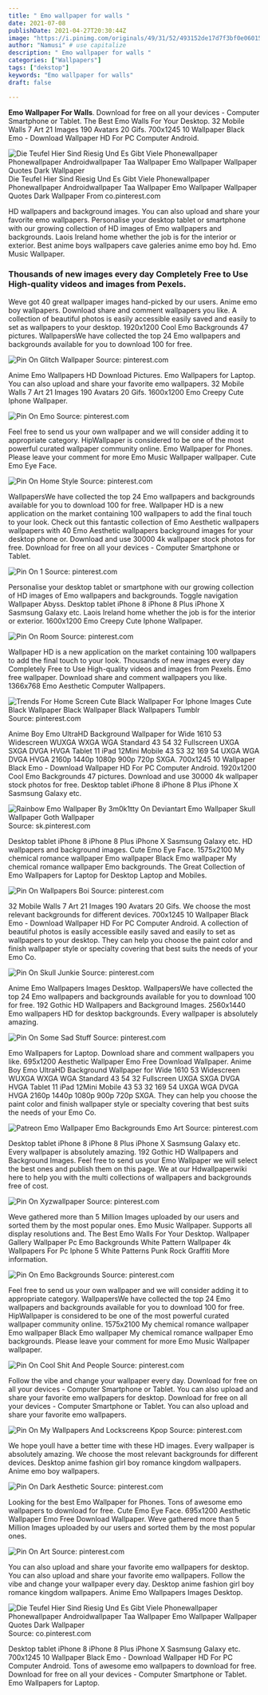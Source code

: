 ```yaml
---
title: " Emo wallpaper for walls "
date: 2021-07-08
publishDate: 2021-04-27T20:30:44Z
image: "https://i.pinimg.com/originals/49/31/52/493152de17d7f3bf0e06015c8d514dc4.jpg"
author: "Namusi" # use capitalize
description: " Emo wallpaper for walls "
categories: ["Wallpapers"]
tags: ["dekstop"]
keywords: "Emo wallpaper for walls"
draft: false

---
```



**Emo Wallpaper For Walls**. Download for free on all your devices - Computer Smartphone or Tablet. The Best Emo Walls For Your Desktop. 32 Mobile Walls 7 Art 21 Images 190 Avatars 20 Gifs. 700x1245 10 Wallpaper Black Emo - Download Wallpaper HD For PC Computer Android.

![Die Teufel Hier Sind Riesig Und Es Gibt Viele Phonewallpaper Phonewallpaper Androidwallpaper Taa Wallpaper Emo Wallpaper Wallpaper Quotes Dark Wallpaper](https://i.pinimg.com/originals/49/31/52/493152de17d7f3bf0e06015c8d514dc4.jpg "Die Teufel Hier Sind Riesig Und Es Gibt Viele Phonewallpaper Phonewallpaper Androidwallpaper Taa Wallpaper Emo Wallpaper Wallpaper Quotes Dark Wallpaper")
Die Teufel Hier Sind Riesig Und Es Gibt Viele Phonewallpaper Phonewallpaper Androidwallpaper Taa Wallpaper Emo Wallpaper Wallpaper Quotes Dark Wallpaper From co.pinterest.com


HD wallpapers and background images. You can also upload and share your favorite emo wallpapers. Personalise your desktop tablet or smartphone with our growing collection of HD images of Emo wallpapers and backgrounds. Laois Ireland home whether the job is for the interior or exterior. Best anime boys wallpapers cave galeries anime emo boy hd. Emo Music Wallpaper.

### Thousands of new images every day Completely Free to Use High-quality videos and images from Pexels.

Weve got 40 great wallpaper images hand-picked by our users. Anime emo boy wallpapers. Download share and comment wallpapers you like. A collection of beautiful photos is easily accessible easily saved and easily to set as wallpapers to your desktop. 1920x1200 Cool Emo Backgrounds 47 pictures. WallpapersWe have collected the top 24 Emo wallpapers and backgrounds available for you to download 100 for free.


![Pin On Glitch Wallpaper](https://i.pinimg.com/originals/8a/91/e7/8a91e7570d39262a37eafdb939de0d63.jpg "Pin On Glitch Wallpaper")
Source: pinterest.com

Anime Emo Wallpapers HD Download Pictures. Emo Wallpapers for Laptop. You can also upload and share your favorite emo wallpapers. 32 Mobile Walls 7 Art 21 Images 190 Avatars 20 Gifs. 1600x1200 Emo Creepy Cute Iphone Wallpaper.

![Pin On Emo](https://i.pinimg.com/originals/3a/fc/93/3afc939ddc5f4cfbee6d8b5378df230b.png "Pin On Emo")
Source: pinterest.com

Feel free to send us your own wallpaper and we will consider adding it to appropriate category. HipWallpaper is considered to be one of the most powerful curated wallpaper community online. Emo Wallpaper for Phones. Please leave your comment for more Emo Music Wallpaper wallpaper. Cute Emo Eye Face.

![Pin On Home Style](https://i.pinimg.com/originals/5b/7c/f3/5b7cf3a67ac589c4c496460fb39afed9.jpg "Pin On Home Style")
Source: pinterest.com

WallpapersWe have collected the top 24 Emo wallpapers and backgrounds available for you to download 100 for free. Wallpaper HD is a new application on the market containing 100 wallpapers to add the final touch to your look. Check out this fantastic collection of Emo Aesthetic wallpapers wallpapers with 40 Emo Aesthetic wallpapers background images for your desktop phone or. Download and use 30000 4k wallpaper stock photos for free. Download for free on all your devices - Computer Smartphone or Tablet.

![Pin On 1](https://i.pinimg.com/originals/f7/6b/f7/f76bf7c1c1f6eb2506c9135eaaa6ae35.jpg "Pin On 1")
Source: pinterest.com

Personalise your desktop tablet or smartphone with our growing collection of HD images of Emo wallpapers and backgrounds. Toggle navigation Wallpaper Abyss. Desktop tablet iPhone 8 iPhone 8 Plus iPhone X Sasmsung Galaxy etc. Laois Ireland home whether the job is for the interior or exterior. 1600x1200 Emo Creepy Cute Iphone Wallpaper.

![Pin On Room](https://i.pinimg.com/736x/db/f6/31/dbf63130873942d7707d977d7626cd90.jpg "Pin On Room")
Source: pinterest.com

Wallpaper HD is a new application on the market containing 100 wallpapers to add the final touch to your look. Thousands of new images every day Completely Free to Use High-quality videos and images from Pexels. Emo free wallpaper. Download share and comment wallpapers you like. 1366x768 Emo Aesthetic Computer Wallpapers.

![Trends For Home Screen Cute Black Wallpaper For Iphone Images Cute Black Wallpaper Black Wallpaper Black Wallpapers Tumblr](https://i.pinimg.com/originals/95/34/61/9534615f8b9e54e6d5931583154fc84b.jpg "Trends For Home Screen Cute Black Wallpaper For Iphone Images Cute Black Wallpaper Black Wallpaper Black Wallpapers Tumblr")
Source: pinterest.com

Anime Boy Emo UltraHD Background Wallpaper for Wide 1610 53 Widescreen WUXGA WXGA WGA Standard 43 54 32 Fullscreen UXGA SXGA DVGA HVGA Tablet 11 iPad 12Mini Mobile 43 53 32 169 54 UXGA WGA DVGA HVGA 2160p 1440p 1080p 900p 720p SXGA. 700x1245 10 Wallpaper Black Emo - Download Wallpaper HD For PC Computer Android. 1920x1200 Cool Emo Backgrounds 47 pictures. Download and use 30000 4k wallpaper stock photos for free. Desktop tablet iPhone 8 iPhone 8 Plus iPhone X Sasmsung Galaxy etc.

![Rainbow Emo Wallpaper By 3m0k1tty On Deviantart Emo Wallpaper Skull Wallpaper Goth Wallpaper](https://i.pinimg.com/originals/e1/3b/a9/e13ba9731cd547263f9eb1ebf2c15af9.jpg "Rainbow Emo Wallpaper By 3m0k1tty On Deviantart Emo Wallpaper Skull Wallpaper Goth Wallpaper")
Source: sk.pinterest.com

Desktop tablet iPhone 8 iPhone 8 Plus iPhone X Sasmsung Galaxy etc. HD wallpapers and background images. Cute Emo Eye Face. 1575x2100 My chemical romance wallpaper Emo wallpaper Black Emo wallpaper My chemical romance wallpaper Emo backgrounds. The Great Collection of Emo Wallpapers for Laptop for Desktop Laptop and Mobiles.

![Pin On Wallpapers Boi](https://i.pinimg.com/originals/f4/62/24/f462247339e715d97838837b1071d62f.jpg "Pin On Wallpapers Boi")
Source: pinterest.com

32 Mobile Walls 7 Art 21 Images 190 Avatars 20 Gifs. We choose the most relevant backgrounds for different devices. 700x1245 10 Wallpaper Black Emo - Download Wallpaper HD For PC Computer Android. A collection of beautiful photos is easily accessible easily saved and easily to set as wallpapers to your desktop. They can help you choose the paint color and finish wallpaper style or specialty covering that best suits the needs of your Emo Co.

![Pin On Skull Junkie](https://i.pinimg.com/originals/65/25/ac/6525acf604d86f6241f57e83b38ba357.jpg "Pin On Skull Junkie")
Source: pinterest.com

Anime Emo Wallpapers Images Desktop. WallpapersWe have collected the top 24 Emo wallpapers and backgrounds available for you to download 100 for free. 192 Gothic HD Wallpapers and Background Images. 2560x1440 Emo wallpapers HD for desktop backgrounds. Every wallpaper is absolutely amazing.

![Pin On Some Sad Stuff](https://i.pinimg.com/originals/cb/88/88/cb8888dbf7e40e0c51e30bbcf400035d.jpg "Pin On Some Sad Stuff")
Source: pinterest.com

Emo Wallpapers for Laptop. Download share and comment wallpapers you like. 695x1200 Aesthetic Wallpaper Emo Free Download Wallpaper. Anime Boy Emo UltraHD Background Wallpaper for Wide 1610 53 Widescreen WUXGA WXGA WGA Standard 43 54 32 Fullscreen UXGA SXGA DVGA HVGA Tablet 11 iPad 12Mini Mobile 43 53 32 169 54 UXGA WGA DVGA HVGA 2160p 1440p 1080p 900p 720p SXGA. They can help you choose the paint color and finish wallpaper style or specialty covering that best suits the needs of your Emo Co.

![Patreon Emo Wallpaper Emo Backgrounds Emo Art](https://i.pinimg.com/originals/6c/d5/50/6cd5505b2334ab61cf5733b49510e5c9.jpg "Patreon Emo Wallpaper Emo Backgrounds Emo Art")
Source: pinterest.com

Desktop tablet iPhone 8 iPhone 8 Plus iPhone X Sasmsung Galaxy etc. Every wallpaper is absolutely amazing. 192 Gothic HD Wallpapers and Background Images. Feel free to send us your Emo Wallpaper we will select the best ones and publish them on this page. We at our Hdwallpaperwiki here to help you with the multi collections of wallpapers and backgrounds free of cost.

![Pin On Xyzwallpaper](https://i.pinimg.com/originals/49/99/d9/4999d9c38c2a87bcbe5156b4ddfcd2a4.jpg "Pin On Xyzwallpaper")
Source: pinterest.com

Weve gathered more than 5 Million Images uploaded by our users and sorted them by the most popular ones. Emo Music Wallpaper. Supports all display resolutions and. The Best Emo Walls For Your Desktop. Wallpaper Gallery Wallpaper Pc Emo Backgrounds White Pattern Wallpaper 4k Wallpapers For Pc Iphone 5 White Patterns Punk Rock Graffiti More information.

![Pin On Emo Backgrounds](https://i.pinimg.com/originals/bc/73/7e/bc737e1021d6002496de464e0ebd3ad3.jpg "Pin On Emo Backgrounds")
Source: pinterest.com

Feel free to send us your own wallpaper and we will consider adding it to appropriate category. WallpapersWe have collected the top 24 Emo wallpapers and backgrounds available for you to download 100 for free. HipWallpaper is considered to be one of the most powerful curated wallpaper community online. 1575x2100 My chemical romance wallpaper Emo wallpaper Black Emo wallpaper My chemical romance wallpaper Emo backgrounds. Please leave your comment for more Emo Music Wallpaper wallpaper.

![Pin On Cool Shit And People](https://i.pinimg.com/originals/76/72/b2/7672b26ed32de79ada35345ca062c342.jpg "Pin On Cool Shit And People")
Source: pinterest.com

Follow the vibe and change your wallpaper every day. Download for free on all your devices - Computer Smartphone or Tablet. You can also upload and share your favorite emo wallpapers for desktop. Download for free on all your devices - Computer Smartphone or Tablet. You can also upload and share your favorite emo wallpapers.

![Pin On My Wallpapers And Lockscreens Kpop](https://i.pinimg.com/originals/09/47/b5/0947b5a34619edd2948de496a7bf1168.jpg "Pin On My Wallpapers And Lockscreens Kpop")
Source: pinterest.com

We hope youll have a better time with these HD images. Every wallpaper is absolutely amazing. We choose the most relevant backgrounds for different devices. Desktop anime fashion girl boy romance kingdom wallpapers. Anime emo boy wallpapers.

![Pin On Dark Aesthetic](https://i.pinimg.com/474x/30/34/c4/3034c40bad4b20f799fcd71e49e310cc.jpg "Pin On Dark Aesthetic")
Source: pinterest.com

Looking for the best Emo Wallpaper for Phones. Tons of awesome emo wallpapers to download for free. Cute Emo Eye Face. 695x1200 Aesthetic Wallpaper Emo Free Download Wallpaper. Weve gathered more than 5 Million Images uploaded by our users and sorted them by the most popular ones.

![Pin On Art](https://i.pinimg.com/originals/ec/da/ac/ecdaac54cfa2ac98d29d8d6c014adc2e.jpg "Pin On Art")
Source: pinterest.com

You can also upload and share your favorite emo wallpapers for desktop. You can also upload and share your favorite emo wallpapers. Follow the vibe and change your wallpaper every day. Desktop anime fashion girl boy romance kingdom wallpapers. Anime Emo Wallpapers Images Desktop.

![Die Teufel Hier Sind Riesig Und Es Gibt Viele Phonewallpaper Phonewallpaper Androidwallpaper Taa Wallpaper Emo Wallpaper Wallpaper Quotes Dark Wallpaper](https://i.pinimg.com/originals/49/31/52/493152de17d7f3bf0e06015c8d514dc4.jpg "Die Teufel Hier Sind Riesig Und Es Gibt Viele Phonewallpaper Phonewallpaper Androidwallpaper Taa Wallpaper Emo Wallpaper Wallpaper Quotes Dark Wallpaper")
Source: co.pinterest.com

Desktop tablet iPhone 8 iPhone 8 Plus iPhone X Sasmsung Galaxy etc. 700x1245 10 Wallpaper Black Emo - Download Wallpaper HD For PC Computer Android. Tons of awesome emo wallpapers to download for free. Download for free on all your devices - Computer Smartphone or Tablet. Emo Wallpapers for Laptop.

